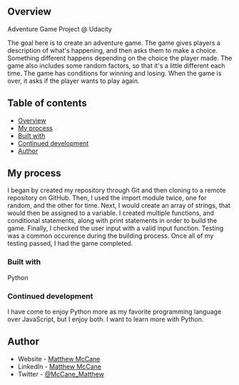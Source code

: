 ## Overview
Adventure Game Project @ Udacity

The goal here is to create an adventure game.
The game gives players a description of what's happening, and then asks them to make a choice.
Something different happens depending on the choice the player made.
The game also includes some random factors, so that it's a little different each time.
The game has conditions for winning and losing.
When the game is over, it asks if the player wants to play again.

## Table of contents

- [Overview](#overview)
- [My process](#my-process)
- [Built with](#built-with)
- [Continued development](#continued-development)
- [Author](#author)

## My process

I began by created my repository through Git and then cloning to a remote repository on GitHub. Then, I used the import module twice, one for random, and the other for time. Next, I would create an array of strings, that would then be assigned to a variable. I created multiple functions, and conditional statements, along with print statements in order to build the game. Finally, I checked the user input with a valid input function. Testing was a common occurence during the building process. Once all of my testing passed, I had the game completed.

### Built with

Python 

### Continued development

I have come to enjoy Python more as my favorite programming language over JavaScript, but I enjoy both. I want to learn more with Python.

## Author

- Website - [Matthew McCane](https://matthewmccane.blogspot.com)
- LinkedIn - [Matthew McCane](https://www.linkedin.com/in/matthewmccane/)
- Twitter - [@McCane_Matthew](https://www.twitter.com/mccane_matthew)



